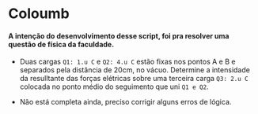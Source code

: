 # Coloumb

#### A intenção do desenvolvimento desse script, foi pra resolver uma questão de física da faculdade.

- Duas cargas `Q1: 1.u C` e `Q2: 4.u C` estão fixas nos pontos A e B e separados pela distância de 20cm, no vácuo. Determine a intensidade da resulltante das forças elétricas sobre uma terceira carga `Q3: 2.u C` colocada no ponto médio do seguimento que uni `Q1 e Q2`.

- Não está completa ainda, preciso corrigir alguns erros de lógica.
